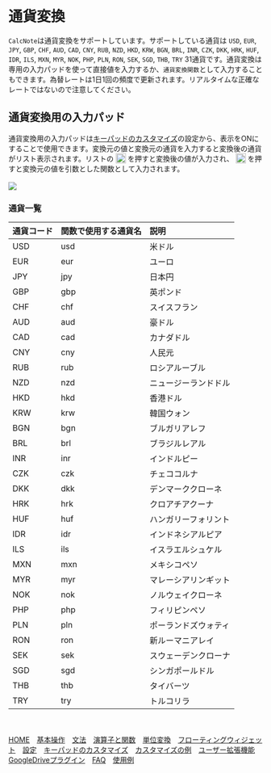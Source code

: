 # 通貨変換
`CalcNote`は通貨変換をサポートしています。サポートしている通貨は `USD`, `EUR`, `JPY`, `GBP`, `CHF`, `AUD`, `CAD`, `CNY`, `RUB`, `NZD`, `HKD`, `KRW`, `BGN`, `BRL`, `INR`, `CZK`, `DKK`, `HRK`, `HUF`, `IDR`, `ILS`, `MXN`, `MYR`, `NOK`, `PHP`, `PLN`, `RON`, `SEK`, `SGD`, `THB`, `TRY` 31通貨です。通貨変換は専用の入力パッドを使って直接値を入力するか、`通貨変換関数`として入力することもできます。為替レートは1日1回の頻度で更新されます。リアルタイムな正確なレートではないので注意してください。

## 通貨変換用の入力パッド
通貨変換用の入力パッドは[キーパッドのカスタマイズ](customizing_keypad.md)の設定から、表示をONにすることで使用できます。変換元の値と変換元の通貨を入力すると変換後の通貨がリスト表示されます。リストの <img src="https://raw.githubusercontent.com/burton999dev/CalcNoteHelp/master/images/all/ic_paste_value_black_24dp.png" width="20px" align="top"> を押すと変換後の値が入力され、 <img src="https://raw.githubusercontent.com/burton999dev/CalcNoteHelp/master/images/all/ic_paste_function_black_24dp.png" width="20px" align="top"> を押すと変換元の値を引数とした関数として入力されます。
<br/>
<br/>
<img src="https://raw.githubusercontent.com/burton999dev/CalcNoteHelp/master/images/ja/currency_converter.png">

### 通貨一覧
|通貨コード|関数で使用する通貨名|説明|
|:-----------|:------------|:------------|
USD|usd|米ドル
EUR|eur|ユーロ
JPY|jpy|日本円
GBP|gbp|英ポンド
CHF|chf|スイスフラン
AUD|aud|豪ドル
CAD|cad|カナダドル
CNY|cny|人民元
RUB|rub|ロシアルーブル
NZD|nzd|ニュージーランドドル
HKD|hkd|香港ドル
KRW|krw|韓国ウォン
BGN|bgn|ブルガリアレフ
BRL|brl|ブラジルレアル
INR|inr|インドルピー
CZK|czk|チェココルナ
DKK|dkk|デンマーククローネ
HRK|hrk|クロアチアクーナ
HUF|huf|ハンガリーフォリント
IDR|idr|インドネシアルピア
ILS|ils|イスラエルシュケル
MXN|mxn|メキシコペソ
MYR|myr|マレーシアリンギット
NOK|nok|ノルウェイクローネ
PHP|php|フィリピンペソ
PLN|pln|ポーランドズウォティ
RON|ron|新ルーマニアレイ
SEK|sek|スウェーデンクローナ
SGD|sgd|シンガポールドル
THB|thb|タイバーツ
TRY|try|トルコリラ

<br><br>
[HOME](index.md)　[基本操作](how2use.md)　[文法](http://burton999dev.github.io/CalcNoteHelp/grammar_ja.html)　[演算子と関数](operator_and_function.md)　[単位変換](unit_converter.md)　[フローティングウィジェット](floating_widget.md)　[設定](settings.md)　[キーパッドのカスタマイズ](customizing_keypad.md)　[カスタマイズの例](example4theme.md)　[ユーザー拡張機能](custom_extension.md)　[GoogleDriveプラグイン](google_drive_plugin.md)　[FAQ](faq.md)　[使用例](http://android.ascii.jp/2016/02/29/893463)  

